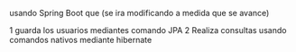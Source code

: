 usando Spring Boot que (se ira modificando a medida que se avance)

1 guarda los usuarios mediantes comando JPA
2 Realiza consultas usando comandos nativos mediante hibernate